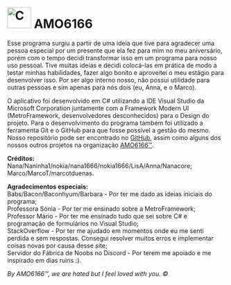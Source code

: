 # <img src="https://cdn.discordapp.com/attachments/840661658300579850/842405412690591754/icon.png" alt="Computer with a heart on the screen" width="55" height="48"> AMO6166

Esse programa surgiu a partir de uma ideia que tive para agradecer uma pessoa especial por um presente que ela fez para mim no meu aniversário, porém com o tempo decidi transformar isso em um programa para nosso uso pessoal.
Tive muitas ideias e decidi colocá-las em prática de modo a testar minhas habilidades, fazer algo bonito e aproveitei o meu estágio para desenvolver isso. Por ser algo interno nosso, não possui utilidade para outras pessoas e sim apenas para nós dois (eu, Anna, e o Marco). 

O aplicativo foi desenvolvido em C# utilizando a IDE Visual Studio da Microsoft Corporation juntamente com a Framework Modern UI (MetroFramework, desenvolvedores desconhecidos) para o Design do projeto. Para o desenvolvimento do programa também foi utilizado a ferramenta Git e o GitHub para que fosse possível a gestão do mesmo.
Nosso repositório pode ser encontrado no <a href="https://github.com/Nanacore/AMO6166/">GitHub</a>, assim como alguns dos nossos outros projetos na organização <a href="https://github.com/AMO6166">AMO6166™</a>.

<b>Créditos:</b>
<br>Nana/Naninha1/nokia/nana1666/nokia1666/LisA/Anna/Nanacore; 
<br>Marco/MarcoT/marcotduenas.

<b>Agradecimentos especiais:</b>
<br>Babs/Bacon/Baconhyum/Barbara - Por ter me dado as ideias iniciais do programa;
<br>Professora Sónia - Por ter me ensinado sobre a MetroFramework;
<br>Professor Mário - Por ter me ensinado tudo que sei sobre C# e programação de formulários no Visual Studio;
<br>StackOverflow - Por ter me ajudado em momentos onde eu me senti perdida e sem respostas. Consegui resolver muitos erros e implementar coisas novas por causa desse site;
<br>Servidor do Fábrica de Noobs no Discord - Por terem me apoiado e me inspirado em dias ruins :).

<i>By AMO6166™, we are hated but I feel loved with you. ©</i>

